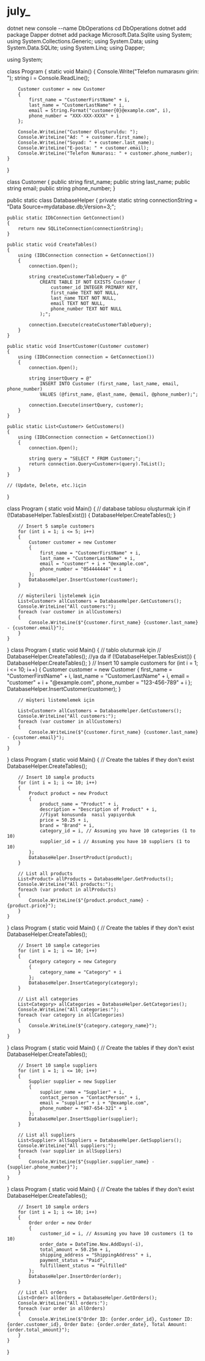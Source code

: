 # july_
dotnet new console --name DbOperations
cd DbOperations
dotnet add package Dapper
dotnet add package Microsoft.Data.Sqlite
using System;
using System.Collections.Generic;
using System.Data;
using System.Data.SQLite;
using System.Linq;
using Dapper;

using System;

class Program
{
    static void Main()
    {
        Console.Write("Telefon numarasını girin: ");
        string i = Console.ReadLine();

        Customer customer = new Customer
        {
            first_name = "CustomerFirstName" + i,
            last_name = "CustomerLastName" + i,
            email = String.Format("customer{0}@example.com", i),
            phone_number = "XXX-XXX-XXXX" + i
        };

        Console.WriteLine("Customer Oluşturuldu: ");
        Console.WriteLine("Ad: " + customer.first_name);
        Console.WriteLine("Soyad: " + customer.last_name);
        Console.WriteLine("E-posta: " + customer.email);
        Console.WriteLine("Telefon Numarası: " + customer.phone_number);
    }
}

class Customer
{
    public string first_name;
    public string last_name;
    public string email;
    public string phone_number;
}


public static class DatabaseHelper
{
    private static string connectionString = "Data Source=mydatabase.db;Version=3;";

    public static IDbConnection GetConnection()
    {
        return new SQLiteConnection(connectionString);
    }

    public static void CreateTables()
    {
        using (IDbConnection connection = GetConnection())
        {
            connection.Open();

            string createCustomerTableQuery = @"
                CREATE TABLE IF NOT EXISTS Customer (
                    customer_id INTEGER PRIMARY KEY,
                    first_name TEXT NOT NULL,
                    last_name TEXT NOT NULL,
                    email TEXT NOT NULL,
                    phone_number TEXT NOT NULL
                );";

            connection.Execute(createCustomerTableQuery);
        }
    }

    public static void InsertCustomer(Customer customer)
    {
        using (IDbConnection connection = GetConnection())
        {
            connection.Open();

            string insertQuery = @"
                INSERT INTO Customer (first_name, last_name, email, phone_number)
                VALUES (@first_name, @last_name, @email, @phone_number);";

            connection.Execute(insertQuery, customer);
        }
    }

    public static List<Customer> GetCustomers()
    {
        using (IDbConnection connection = GetConnection())
        {
            connection.Open();

            string query = "SELECT * FROM Customer;";
            return connection.Query<Customer>(query).ToList();
        }
    }

    // (Update, Delete, etc.)için
}

class Program
{
    static void Main()
    {
        // database tablosu oluşturmak için
        if (!DatabaseHelper.TablesExist())
{
    DatabaseHelper.CreateTables();
}

        // Insert 5 sample customers
        for (int i = 1; i <= 5; i++)
        {
            Customer customer = new Customer
            {
                first_name = "CustomerFirstName" + i,
                last_name = "CustomerLastName" + i,
                email = "customer" + i + "@example.com",
                phone_number = "054444444" + i
            };
            DatabaseHelper.InsertCustomer(customer);
        }

        // müşterileri listelemek için
        List<Customer> allCustomers = DatabaseHelper.GetCustomers();
        Console.WriteLine("All customers:");
        foreach (var customer in allCustomers)
        {
            Console.WriteLine($"{customer.first_name} {customer.last_name} - {customer.email}");
        }
    }
}
class Program
{
    static void Main()
    {
        // tablo oluturmak için
       // DatabaseHelper.CreateTables();
//ya da
       if (!DatabaseHelper.TablesExist())
{
    DatabaseHelper.CreateTables();
}
        // Insert 10 sample customers
        for (int i = 1; i <= 10; i++)
        {
            Customer customer = new Customer
            {
                first_name = "CustomerFirstName" + i,
                last_name = "CustomerLastName" + i,
                email = "customer" + i + "@example.com",
                phone_number = "123-456-789" + i
            };
            DatabaseHelper.InsertCustomer(customer);
        }

        // müşteri listemelemek için
        
        List<Customer> allCustomers = DatabaseHelper.GetCustomers();
        Console.WriteLine("All customers:");
        foreach (var customer in allCustomers)
        {
            Console.WriteLine($"{customer.first_name} {customer.last_name} - {customer.email}");
        }
    }
}
class Program
{
    static void Main()
    {
        // Create the tables if they don't exist
        DatabaseHelper.CreateTables();

        // Insert 10 sample products
        for (int i = 1; i <= 10; i++)
        {
            Product product = new Product
            {
                product_name = "Product" + i,
                description = "Description of Product" + i,
                //fiyat konusunda  nasıl yapıyorduk
                price = 50.25 + i,
                brand = "Brand" + i,
                category_id = i, // Assuming you have 10 categories (1 to 10)
                supplier_id = i // Assuming you have 10 suppliers (1 to 10)
            };
            DatabaseHelper.InsertProduct(product);
        }

        // List all products
        List<Product> allProducts = DatabaseHelper.GetProducts();
        Console.WriteLine("All products:");
        foreach (var product in allProducts)
        {
            Console.WriteLine($"{product.product_name} - {product.price}");
        }
    }
}
class Program
{
    static void Main()
    {
        // Create the tables if they don't exist
        DatabaseHelper.CreateTables();

        // Insert 10 sample categories
        for (int i = 1; i <= 10; i++)
        {
            Category category = new Category
            {
                category_name = "Category" + i
            };
            DatabaseHelper.InsertCategory(category);
        }

        // List all categories
        List<Category> allCategories = DatabaseHelper.GetCategories();
        Console.WriteLine("All categories:");
        foreach (var category in allCategories)
        {
            Console.WriteLine($"{category.category_name}");
        }
    }
}
class Program
{
    static void Main()
    {
        // Create the tables if they don't exist
        DatabaseHelper.CreateTables();

        // Insert 10 sample suppliers
        for (int i = 1; i <= 10; i++)
        {
            Supplier supplier = new Supplier
            {
                supplier_name = "Supplier" + i,
                contact_person = "ContactPerson" + i,
                email = "supplier" + i + "@example.com",
                phone_number = "987-654-321" + i
            };
            DatabaseHelper.InsertSupplier(supplier);
        }

        // List all suppliers
        List<Supplier> allSuppliers = DatabaseHelper.GetSuppliers();
        Console.WriteLine("All suppliers:");
        foreach (var supplier in allSuppliers)
        {
            Console.WriteLine($"{supplier.supplier_name} - {supplier.phone_number}");
        }
    }
}
class Program
{
    static void Main()
    {
        // Create the tables if they don't exist
        DatabaseHelper.CreateTables();

        // Insert 10 sample orders
        for (int i = 1; i <= 10; i++)
        {
            Order order = new Order
            {
                customer_id = i, // Assuming you have 10 customers (1 to 10)
                order_date = DateTime.Now.AddDays(-i),
                total_amount = 50.25m + i,
                shipping_address = "ShippingAddress" + i,
                payment_status = "Paid",
                fulfillment_status = "Fulfilled"
            };
            DatabaseHelper.InsertOrder(order);
        }

        // List all orders
        List<Order> allOrders = DatabaseHelper.GetOrders();
        Console.WriteLine("All orders:");
        foreach (var order in allOrders)
        {
            Console.WriteLine($"Order ID: {order.order_id}, Customer ID: {order.customer_id}, Order Date: {order.order_date}, Total Amount: {order.total_amount}");
        }
    }
}
